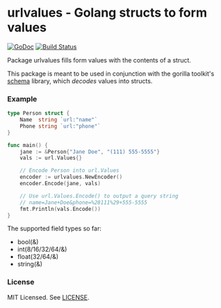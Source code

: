 # urlvalues - Golang structs to form values

[![GoDoc](https://godoc.org/github.com/kladd/urlvalues?status.svg)](https://godoc.org/github.com/kladd/urlvalues) [![Build Status](https://travis-ci.org/kladd/urlvalues.png?branch=master)](https://travis-ci.org/kladd/urlvalues)

Package urlvalues fills form values with the contents of a struct.

This package is meant to be used in conjunction with the gorilla toolkit's [schema](https://github.com/gorilla/schema) library, which _decodes_ values into structs.

### Example

```go
type Person struct {
	Name  string `url:"name"`
	Phone string `url:"phone"`
}

func main() {
	jane := &Person{"Jane Doe", "(111) 555-5555"}
	vals := url.Values{}

	// Encode Person into url.Values
	encoder := urlvalues.NewEncoder()
	encoder.Encode(jane, vals)

	// Use url.Values.Encode() to output a query string
	// name=Jane+Doe&phone=%28111%29+555-5555
	fmt.Println(vals.Encode())
}
```

The supported field types so far:
* bool(&)
* int(8/16/32/64/&)
* float(32/64/&)
* string(&)


### License

MIT Licensed. See [LICENSE](./LICENSE).
